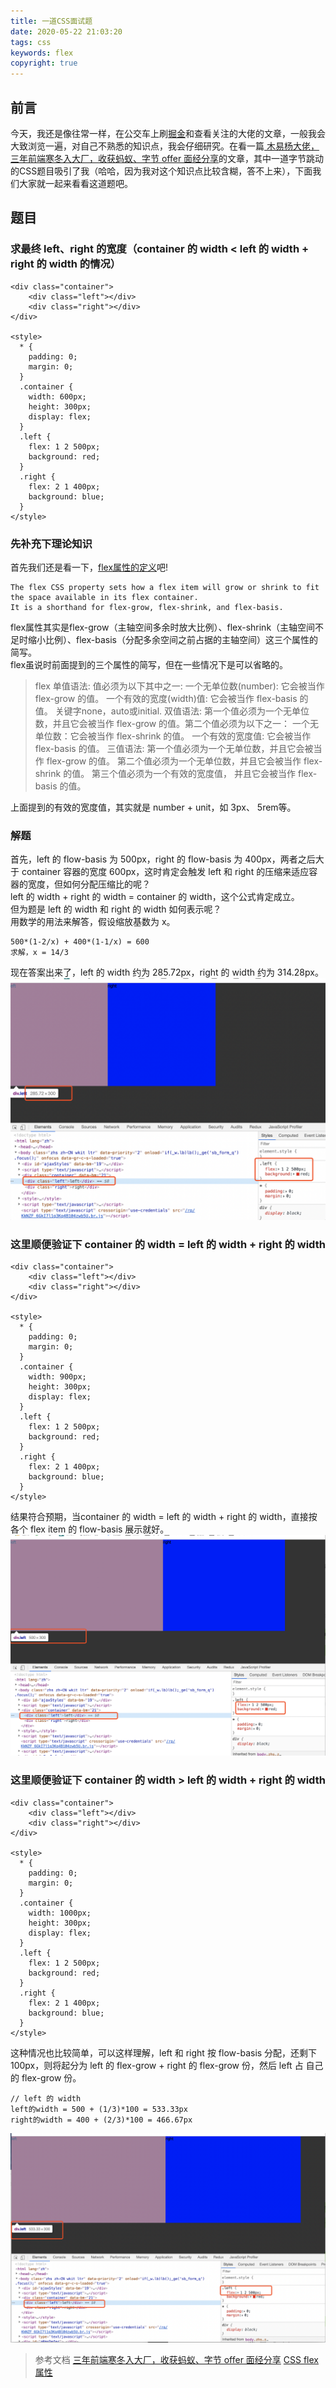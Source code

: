 ```yaml
---
title: 一道CSS面试题
date: 2020-05-22 21:03:20
tags: css
keywords: flex 
copyright: true
---
```

## 前言
今天，我还是像往常一样，在公交车上刷[掘金](https://juejin.im/timeline)和查看关注的大佬的文章，一般我会大致浏览一遍，对自己不熟悉的知识点，我会仔细研究。在看一篇[ 木易杨大佬，三年前端寒冬入大厂，收获蚂蚁、字节 offer 面经分享](https://mp.weixin.qq.com/s/CFoTRNDXHbqenmW7jFVczg)的文章，其中一道字节跳动的CSS题目吸引了我（哈哈，因为我对这个知识点比较含糊，答不上来），下面我们大家就一起来看看这道题吧。
## 题目
###  求最终 left、right 的宽度（container 的 width < left 的 width + right 的 width 的情况）
```
<div class="container">
    <div class="left"></div>
    <div class="right"></div>
</div>

<style>
  * {
    padding: 0;
    margin: 0;
  }
  .container {
    width: 600px;
    height: 300px;
    display: flex;
  }
  .left {
    flex: 1 2 500px;
    background: red;
  }
  .right {
    flex: 2 1 400px;
    background: blue;
  }
</style>
```
###  先补充下理论知识
首先我们还是看一下，[flex属性的定义](https://developer.mozilla.org/en-US/docs/Web/CSS/flex)吧!
```
The flex CSS property sets how a flex item will grow or shrink to fit the space available in its flex container.
It is a shorthand for flex-grow, flex-shrink, and flex-basis.
```
flex属性其实是flex-grow（主轴空间多余时放大比例）、flex-shrink（主轴空间不足时缩小比例）、flex-basis（分配多余空间之前占据的主轴空间）这三个属性的简写。<br>
flex虽说时前面提到的三个属性的简写，但在一些情况下是可以省略的。
> flex 
单值语法: 值必须为以下其中之一:
一个无单位数(number): 它会被当作 flex-grow 的值。
一个有效的宽度(width)值: 它会被当作 flex-basis 的值。
关键字none，auto或initial.
双值语法: 第一个值必须为一个无单位数，并且它会被当作 flex-grow 的值。第二个值必须为以下之一：
一个无单位数：它会被当作 flex-shrink 的值。
一个有效的宽度值: 它会被当作 flex-basis 的值。
三值语法:
第一个值必须为一个无单位数，并且它会被当作 flex-grow 的值。
第二个值必须为一个无单位数，并且它会被当作  flex-shrink 的值。
第三个值必须为一个有效的宽度值， 并且它会被当作 flex-basis 的值。

上面提到的有效的宽度值，其实就是 number + unit，如 3px、 5rem等。
###  解题
首先，left 的 flow-basis 为 500px，right 的 flow-basis 为 400px，两者之后大于 container 容器的宽度 600px，这时肯定会触发 left 和 right 的压缩来适应容器的宽度，但如何分配压缩比的呢？<br>
left 的 width + right 的 width = container 的 width，这个公式肯定成立。<br>
但为题是 left 的 width 和 right 的 width 如何表示呢？<br>
用数学的用法来解答，假设缩放基数为 x。
```
500*(1-2/x) + 400*(1-1/x) = 600
求解，x = 14/3
```
现在答案出来了，left 的 width 约为 285.72px，right 的 width 约为 314.28px。
![](../../images/2020/flex-1.png)

###  这里顺便验证下 container 的 width = left 的 width + right 的 width
```
<div class="container">
    <div class="left"></div>
    <div class="right"></div>
</div>

<style>
  * {
    padding: 0;
    margin: 0;
  }
  .container {
    width: 900px;
    height: 300px;
    display: flex;
  }
  .left {
    flex: 1 2 500px;
    background: red;
  }
  .right {
    flex: 2 1 400px;
    background: blue;
  }
</style>
```
结果符合预期，当container 的 width = left 的 width + right 的 width，直接按各个 flex item 的 flow-basis 展示就好。
![](../../images/2020/flex-2.png)

###  这里顺便验证下 container 的 width > left 的 width + right 的 width
```
<div class="container">
    <div class="left"></div>
    <div class="right"></div>
</div>

<style>
  * {
    padding: 0;
    margin: 0;
  }
  .container {
    width: 1000px;
    height: 300px;
    display: flex;
  }
  .left {
    flex: 1 2 500px;
    background: red;
  }
  .right {
    flex: 2 1 400px;
    background: blue;
  }
</style>
```
这种情况也比较简单，可以这样理解，left 和 right 按 flow-basis 分配，还剩下 100px，则将起分为 left 的 flex-grow + right 的 flex-grow 份，然后 left 占 自己的 flex-grow 份。
```
// left 的 width
left的width = 500 + (1/3)*100 = 533.33px
right的width = 400 + (2/3)*100 = 466.67px
```
![](../../images/2020/flex-3.png)

> 参考文档
[三年前端寒冬入大厂，收获蚂蚁、字节 offer 面经分享](https://mp.weixin.qq.com/s/CFoTRNDXHbqenmW7jFVczg)
[CSS flex 属性](https://developer.mozilla.org/en-US/docs/Web/CSS/flex)



